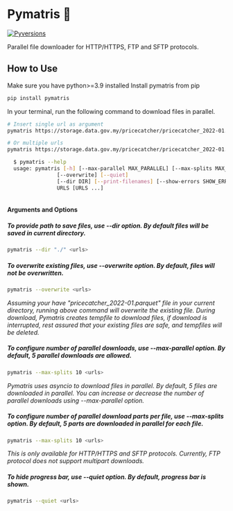 # Pymatris 📂


[![Pyversions](https://img.shields.io/pypi/pyversions/pymatris.svg?style=flat-square)](https://pypi.python.org/pypi/pymatris)

Parallel file downloader for HTTP/HTTPS, FTP and SFTP protocols. 




##  How to Use


Make sure you have python>=3.9 installed
Install pymatris from pip
```bash
pip install pymatris
```

In your terminal, run the following command to download files in parallel.
```bash
# Insert single url as argument
pymatris https://storage.data.gov.my/pricecatcher/pricecatcher_2022-01.parquet 

# Or multiple urls 
pymatris https://storage.data.gov.my/pricecatcher/pricecatcher_2022-01.parquet https://storage.data.gov.my/pricecatcher/pricecatcher_2022-02.parquet https://storage.data.gov.my/pricecatcher/pricecatcher_2022-03.parquet
```

```bash
  $ pymatris --help
  usage: pymatris [-h] [--max-parallel MAX_PARALLEL] [--max-splits MAX_SPLITS]
                [--overwrite] [--quiet]
                [--dir DIR] [--print-filenames] [--show-errors SHOW_ERRORS]
                URLS [URLS ...]



```



#### Arguments and Options

##### To provide path to save files, use --dir option. By default files will be saved in current directory.

```bash
pymatris --dir "./" <urls>
```

##### To overwrite existing files, use --overwrite option. By default, files will not be overwritten.

```bash
pymatris --overwrite <urls>
```
_Assuming your have "pricecatcher_2022-01.parquet" file in your current directory, running above command will overwrite the existing file.
During download, Pymatris creates tempfile to download files, if download is interrupted, rest assured that your existing files are safe, and tempfiles will be deleted._

##### To configure number of parallel downloads, use --max-parallel option. By default, 5 parallel downloads are allowed.

```bash
pymatris --max-splits 10 <urls>
```
_Pymatris uses asyncio to download files in parallel. By default, 5 files are downloaded in parallel. You can increase or decrease the number of parallel downloads using --max-parallel option._



##### To configure number of parallel download parts per file, use --max-splits option. By default, 5 parts are downloaded in parallel for each file.

```bash
pymatris --max-splits 10 <urls>
```
_This is only available for HTTP/HTTPS and SFTP protocols. Currently, FTP protocol does not support multipart downloads._


##### To hide progress bar, use --quiet option. By default, progress bar is shown.

```bash
pymatris --quiet <urls>
```




